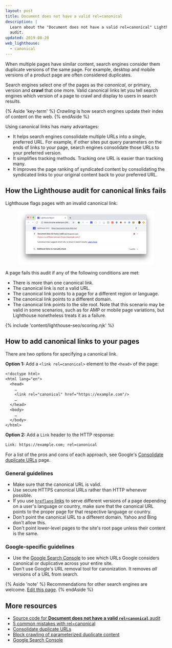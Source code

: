 ```yaml
---
layout: post
title: Document does not have a valid rel=canonical
description: |
  Learn about the "Document does not have a valid rel=canonical" Lighthouse
  audit.
updated: 2019-08-20
web_lighthouse:
  - canonical
---
```


When multiple pages have similar content, search engines consider them duplicate
versions of the same page. For example, desktop and mobile versions of a product
page are often considered duplicates.

Search engines select one of the pages as the _canonical_, or primary, version
and **crawl** that one more. Valid canonical links let you tell search engines
which version of a page to crawl and display to users in search results.

{% Aside 'key-term' %}
_Crawling_ is how search engines update their index of content on the web.
{% endAside %}

Using canonical links has many advantages:
- It helps search engines consolidate multiple URLs into a single, preferred URL. For example,
  if other sites put query parameters on the ends of links to your page, search engines
  consolidate those URLs to your preferred version.
- It simplifies tracking methods. Tracking one URL is easier than tracking many.
- It improves the page ranking of syndicated content by consolidating the syndicated links to
  your original content back to your preferred URL.

## How the Lighthouse audit for canonical links fails

Lighthouse flags pages with an invalid canonical link:

<figure class="w-figure">
  <img class="w-screenshot w-screenshot--filled" src="canonical.png" alt="Lighthouse audit showing document with invalid canonical link">
</figure>

A page fails this audit if any of the following conditions are met:

- There is more than one canonical link.
- The canonical link is not a valid URL.
- The canonical link points to a page for a different region or language.
- The canonical link points to a different domain.
- The canonical link points to the site root. Note that this scenario may be
  valid in some scenarios, such as for AMP or mobile page variations, but
  Lighthouse nonetheless treats it as a failure.

{% include 'content/lighthouse-seo/scoring.njk' %}

## How to add canonical links to your pages

There are two options for specifying a canonical link.

**Option 1:** Add a `<link rel=canonical>` element to the `<head>` of the page:

```html/4
<!doctype html>
<html lang="en">
  <head>
    …
    <link rel="canonical" href="https://example.com"/>
    …
  </head>
  <body>
    …
  </body>
</html>
```

**Option 2:** Add a `Link` header to the HTTP response:

```html
Link: https://example.com; rel=canonical
```

For a list of the pros and cons of each approach, see
Google's [Consolidate duplicate URLs](https://support.google.com/webmasters/answer/139066)
page.

### General guidelines

- Make sure that the canonical URL is valid.
- Use secure HTTPS canonical URLs rather than HTTP whenever possible.
- If you use [`hreflang` links](/hreflang) to serve different versions of a page
  depending on a user's language or country, make sure that the canonical URL
  points to the   proper page for that respective language or country.
- Don't point the canonical URL to a different domain. Yahoo and Bing don't
  allow this.
- Don't point lower-level pages to the site's root page unless their content is
  the same.

### Google-specific guidelines

- Use the [Google Search Console](https://search.google.com/search-console/index)
  to see which URLs Google considers canonical or duplicative across your entire
  site.
- Don't use Google's URL removal tool for canonization. It removes *all* versions
  of a URL from search.

{% Aside 'note' %}
Recommendations for other search engines are welcome.
[Edit this page](https://github.com/google/WebFundamentals/tree/master/src/content/en/tools/lighthouse/audits/canonical.md).
{% endAside %}

## More resources

- [Source code for **Document does not have a valid `rel=canonical`** audit](https://github.com/GoogleChrome/lighthouse/blob/master/lighthouse-core/audits/seo/canonical.js)
- [5 common mistakes with rel=canonical](https://webmasters.googleblog.com/2013/04/5-common-mistakes-with-relcanonical.html)
- [Consolidate duplicate URLs](https://support.google.com/webmasters/answer/139066)
- [Block crawling of parameterized duplicate content](https://support.google.com/webmasters/answer/6080548)
- [Google Search Console](https://search.google.com/search-console/index)
